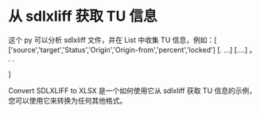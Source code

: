 # 从 sdlxliff 获取 TU 信息

这个 py 可以分析 sdlxliff 文件，并在 List 中收集 TU 信息，例如：[ ['source','target','Status','Origin','Origin-from','percent','locked'] [. ...] [....] 。 . .

]

Convert SDLXLIFF to XLSX 是一个如何使用它从 sdlxliff 获取 TU 信息的示例，您可以使用它来转换为任何其他格式。

<a href="https://996.icu"></a>
